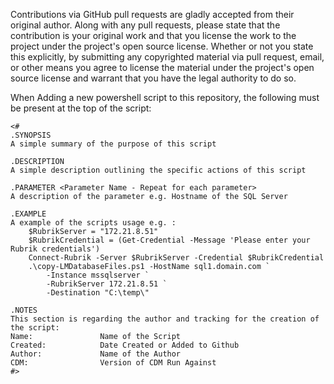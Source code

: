 Contributions via GitHub pull requests are gladly accepted from their original author. Along with any pull requests, please state that the contribution is your original work and that you license the work to the project under the project's open source license. Whether or not you state this explicitly, by submitting any copyrighted material via pull request, email, or other means you agree to license the material under the project's open source license and warrant that you have the legal authority to do so.

When Adding a new powershell script to this repository, the following must be present at the top of the script:

```
<#
.SYNOPSIS
A simple summary of the purpose of this script

.DESCRIPTION
A simple description outlining the specific actions of this script

.PARAMETER <Parameter Name - Repeat for each parameter>
A description of the parameter e.g. Hostname of the SQL Server

.EXAMPLE
A example of the scripts usage e.g. :
    $RubrikServer = "172.21.8.51"
    $RubrikCredential = (Get-Credential -Message 'Please enter your Rubrik credentials')
    Connect-Rubrik -Server $RubrikServer -Credential $RubrikCredential
    .\copy-LMDatabaseFiles.ps1 -HostName sql1.domain.com `
        -Instance mssqlserver `
        -RubrikServer 172.21.8.51 `
        -Destination "C:\temp\"

.NOTES
This section is regarding the author and tracking for the creation of the script:
Name:               Name of the Script
Created:            Date Created or Added to Github
Author:             Name of the Author
CDM:                Version of CDM Run Against
#>
```